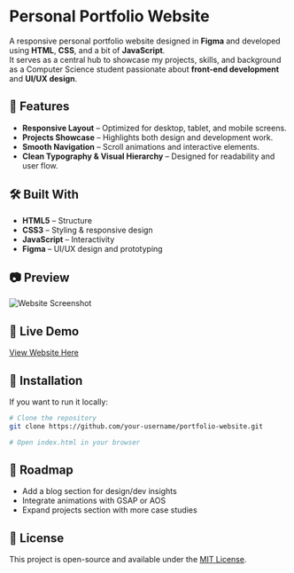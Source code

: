 # Personal Portfolio Website

A responsive personal portfolio website designed in **Figma** and developed using **HTML**, **CSS**, and a bit of **JavaScript**.  
It serves as a central hub to showcase my projects, skills, and background as a Computer Science student passionate about **front-end development** and **UI/UX design**.

## 🌟 Features
- **Responsive Layout** – Optimized for desktop, tablet, and mobile screens.  
- **Projects Showcase** – Highlights both design and development work.  
- **Smooth Navigation** – Scroll animations and interactive elements.  
- **Clean Typography & Visual Hierarchy** – Designed for readability and user flow.  

## 🛠️ Built With
- **HTML5** – Structure  
- **CSS3** – Styling & responsive design  
- **JavaScript** – Interactivity  
- **Figma** – UI/UX design and prototyping  

## 📷 Preview
![Website Screenshot](link-to-screenshot.png)

## 🔗 Live Demo
[View Website Here](https://yourwebsite.com)

## 📂 Installation
If you want to run it locally:
```bash
# Clone the repository
git clone https://github.com/your-username/portfolio-website.git

# Open index.html in your browser
```

## 📌 Roadmap
- Add a blog section for design/dev insights  
- Integrate animations with GSAP or AOS  
- Expand projects section with more case studies  

## 📄 License
This project is open-source and available under the [MIT License](LICENSE).
